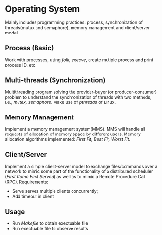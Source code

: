 # Operating System
Mainly includes programming practices: process, synchronization of threads(mutux and semaphore), memory management and client/server model. 

## Process (Basic)
Work with processes, using *folk, execve*, create mutiple process and print process ID, etc. 


## Multi-threads (Synchronization)
Multithreading program solving the provider-buyer (or producer-consumer) problem to understand the synchronizationof threads with two methods, i.e., *mutex, semaphore*. Make use of *pthreads* of Linux. 

## Memory Management
Implement a memory management system(MMS). MMS will handle all requests of allocation of memoryspace by different users. Memory allocation algorithms implemented: *First Fit, Best Fit, Worst Fit*.


## Client/Server

Implement a simple client-server model to exchange files/commands over a network to mimic some part of the functionality of a distributed scheduler (*First Come First Served*) as well as to mimic a Remote Procedure Call (RPC). Requirements: 

- Serve serves multiple clients concurrently; 
- Add timeout in client

## Usage

- Run *Makefile* to obtain exectuable file
- Run exectuable file to observe results

